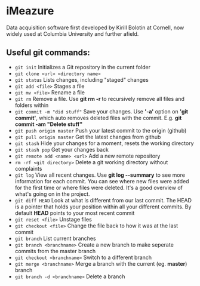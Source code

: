# iMeazure
Data acquisition software first developed by Kirill Bolotin at Cornell, now widely used at Columbia University and further afield.

## Useful git commands:

* `git init` Initializes a Git repository in the current folder
* `git clone <url> <directory name>`
* `git status` Lists changes, including "staged" changes
* `git add <file>` Stages a file
* `git mv <file>` Rename a file
* `git rm` Remove a file. Use **git rm -r <foldername>** to recursively remove all files and folders within
* `git commit -m "did stuff"` Save your changes. Use **'-a'** option on **'git commit'**, which auto removes deleted files with the commit. E.g. **git commit -am "Delete stuff"**
* `git push origin master` Push your latest commit to the origin (github)
* `git pull origin master` Get the latest changes from github
* `git stash` Hide your changes for a moment, resets the working directory
* `git stash pop` Get your changes back
* `git remote add <name> <url>` Add a new remote repository
* `rm -rf <git directory>` Delete a git working directory without complaints
* `git log` View all recent changes. Use **git log --summary** to see more information for each commit. You can see where new files were added for the first time or where files were deleted. It's a good overview of what's going on in the project.
* `git diff HEAD` Look at what is different from our last commit. The HEAD is a pointer that holds your position within all your different commits. By default **HEAD** points to your most recent commit
* `git reset <file>` Unstage files
* `git checkout <file>` Change the file back to how it was at the last commit
* `git branch` List current branches
* `git branch <branchname>` Create a new branch to make seperate commits from the master branch
* `git checkout <branchname>` Switch to a different branch
* `git merge <branchname>` Merge a branch with the current (eg. **master**) branch
* `git branch -d <branchname>` Delete a branch
